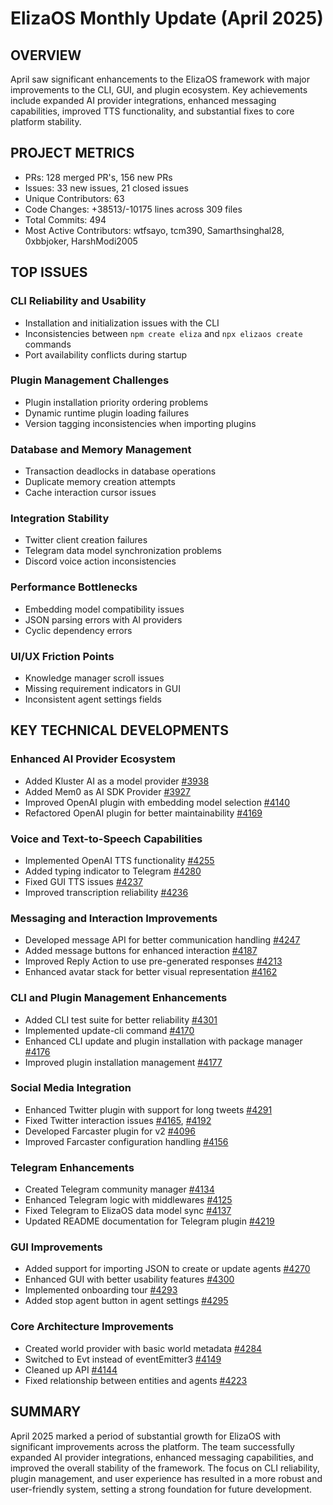 # ElizaOS Monthly Update (April 2025)

## OVERVIEW
April saw significant enhancements to the ElizaOS framework with major improvements to the CLI, GUI, and plugin ecosystem. Key achievements include expanded AI provider integrations, enhanced messaging capabilities, improved TTS functionality, and substantial fixes to core platform stability.

## PROJECT METRICS
- PRs: 128 merged PR's, 156 new PRs
- Issues: 33 new issues, 21 closed issues
- Unique Contributors: 63
- Code Changes: +38513/-10175 lines across 309 files
- Total Commits: 494
- Most Active Contributors: wtfsayo, tcm390, Samarthsinghal28, 0xbbjoker, HarshModi2005

## TOP ISSUES

### CLI Reliability and Usability
- Installation and initialization issues with the CLI
- Inconsistencies between `npm create eliza` and `npx elizaos create` commands
- Port availability conflicts during startup

### Plugin Management Challenges
- Plugin installation priority ordering problems
- Dynamic runtime plugin loading failures
- Version tagging inconsistencies when importing plugins

### Database and Memory Management
- Transaction deadlocks in database operations
- Duplicate memory creation attempts
- Cache interaction cursor issues

### Integration Stability
- Twitter client creation failures
- Telegram data model synchronization problems
- Discord voice action inconsistencies

### Performance Bottlenecks
- Embedding model compatibility issues
- JSON parsing errors with AI providers
- Cyclic dependency errors

### UI/UX Friction Points
- Knowledge manager scroll issues
- Missing requirement indicators in GUI
- Inconsistent agent settings fields

## KEY TECHNICAL DEVELOPMENTS

### Enhanced AI Provider Ecosystem
- Added Kluster AI as a model provider [#3938](https://github.com/elizaos/eliza/pull/3938)
- Added Mem0 as AI SDK Provider [#3927](https://github.com/elizaos/eliza/pull/3927)
- Improved OpenAI plugin with embedding model selection [#4140](https://github.com/elizaos/eliza/pull/4140)
- Refactored OpenAI plugin for better maintainability [#4169](https://github.com/elizaos/eliza/pull/4169)

### Voice and Text-to-Speech Capabilities
- Implemented OpenAI TTS functionality [#4255](https://github.com/elizaos/eliza/pull/4255)
- Added typing indicator to Telegram [#4280](https://github.com/elizaos/eliza/pull/4280)
- Fixed GUI TTS issues [#4237](https://github.com/elizaos/eliza/pull/4237)
- Improved transcription reliability [#4236](https://github.com/elizaos/eliza/pull/4236)

### Messaging and Interaction Improvements
- Developed message API for better communication handling [#4247](https://github.com/elizaos/eliza/pull/4247)
- Added message buttons for enhanced interaction [#4187](https://github.com/elizaos/eliza/pull/4187)
- Improved Reply Action to use pre-generated responses [#4213](https://github.com/elizaos/eliza/pull/4213)
- Enhanced avatar stack for better visual representation [#4162](https://github.com/elizaos/eliza/pull/4162)

### CLI and Plugin Management Enhancements
- Added CLI test suite for better reliability [#4301](https://github.com/elizaos/eliza/pull/4301)
- Implemented update-cli command [#4170](https://github.com/elizaos/eliza/pull/4170)
- Enhanced CLI update and plugin installation with package manager [#4176](https://github.com/elizaos/eliza/pull/4176)
- Improved plugin installation management [#4177](https://github.com/elizaos/eliza/pull/4177)

### Social Media Integration
- Enhanced Twitter plugin with support for long tweets [#4291](https://github.com/elizaos/eliza/pull/4291)
- Fixed Twitter interaction issues [#4165](https://github.com/elizaos/eliza/pull/4165), [#4192](https://github.com/elizaos/eliza/pull/4192)
- Developed Farcaster plugin for v2 [#4096](https://github.com/elizaos/eliza/pull/4096)
- Improved Farcaster configuration handling [#4156](https://github.com/elizaos/eliza/pull/4156)

### Telegram Enhancements
- Created Telegram community manager [#4134](https://github.com/elizaos/eliza/pull/4134)
- Enhanced Telegram logic with middlewares [#4125](https://github.com/elizaos/eliza/pull/4125)
- Fixed Telegram to ElizaOS data model sync [#4137](https://github.com/elizaos/eliza/pull/4137)
- Updated README documentation for Telegram plugin [#4219](https://github.com/elizaos/eliza/pull/4219)

### GUI Improvements
- Added support for importing JSON to create or update agents [#4270](https://github.com/elizaos/eliza/pull/4270)
- Enhanced GUI with better usability features [#4300](https://github.com/elizaos/eliza/pull/4300)
- Implemented onboarding tour [#4293](https://github.com/elizaos/eliza/pull/4293)
- Added stop agent button in agent settings [#4295](https://github.com/elizaos/eliza/pull/4295)

### Core Architecture Improvements
- Created world provider with basic world metadata [#4284](https://github.com/elizaos/eliza/pull/4284)
- Switched to Evt instead of eventEmitter3 [#4149](https://github.com/elizaos/eliza/pull/4149)
- Cleaned up API [#4144](https://github.com/elizaos/eliza/pull/4144)
- Fixed relationship between entities and agents [#4223](https://github.com/elizaos/eliza/pull/4223)

## SUMMARY
April 2025 marked a period of substantial growth for ElizaOS with significant improvements across the platform. The team successfully expanded AI provider integrations, enhanced messaging capabilities, and improved the overall stability of the framework. The focus on CLI reliability, plugin management, and user experience has resulted in a more robust and user-friendly system, setting a strong foundation for future development.